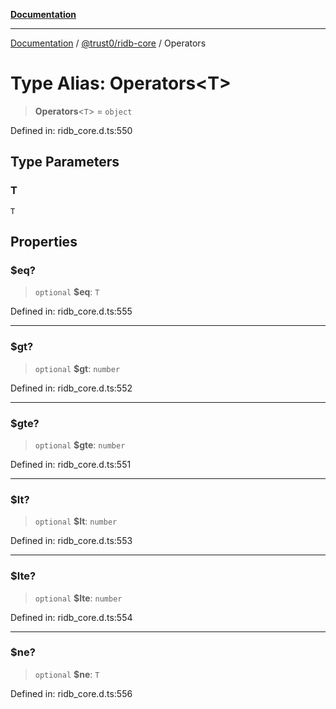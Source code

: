 [**Documentation**](../../../README.md)

***

[Documentation](../../../README.md) / [@trust0/ridb-core](../README.md) / Operators

# Type Alias: Operators\<T\>

> **Operators**\<`T`\> = `object`

Defined in: ridb\_core.d.ts:550

## Type Parameters

### T

`T`

## Properties

### $eq?

> `optional` **$eq**: `T`

Defined in: ridb\_core.d.ts:555

***

### $gt?

> `optional` **$gt**: `number`

Defined in: ridb\_core.d.ts:552

***

### $gte?

> `optional` **$gte**: `number`

Defined in: ridb\_core.d.ts:551

***

### $lt?

> `optional` **$lt**: `number`

Defined in: ridb\_core.d.ts:553

***

### $lte?

> `optional` **$lte**: `number`

Defined in: ridb\_core.d.ts:554

***

### $ne?

> `optional` **$ne**: `T`

Defined in: ridb\_core.d.ts:556
